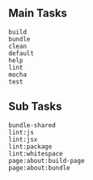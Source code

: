 Main Tasks
------------------------------
    build
    bundle
    clean
    default
    help
    lint
    mocha
    test

Sub Tasks
------------------------------
    bundle-shared
    lint:js
    lint:jsx
    lint:package
    lint:whitespace
    page:about:build-page
    page:about:bundle
